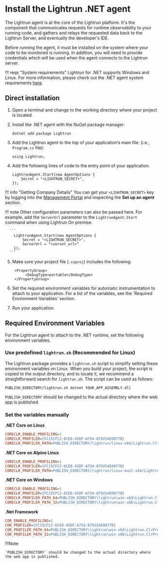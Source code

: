 # Install the Lightrun .NET agent

The Lightrun agent is at the core of the Lightrun platform. It's the component that communicates requests for runtime observability to your running code, and gathers and relays the requested data back to the Lightrun Server, and eventually the developer's IDE.

Before running the agent, it must be installed on the system where your code to be monitored is running. In addition, you will need to provide credentials which will be used when the agent connects to the Lightrun server.

!!! reqs "System requirements"
	Lightrun for .NET supports Windows and Linux. For more information, please check out the .NET agent system requirements [here](/dotnet/system-requirements/).

## Direct installation

1. Open a terminal and change to the working directory where your project is located.
2. Install the .NET agent with the NuGet package manager:
	```
	dotnet add package Lightrun
	```

3. Add the Lightrun agent to the top of your application’s main file. (i.e., `Program.cs` file):
	```
	using Lightrun;
	```

4. Add the following lines of code to the entry point of your application.
	```
	LightrunAgent.Start(new AgentOptions {
		Secret = "<LIGHTRUN_SECRET>",
	});
	```

  !!! info "Getting Company Details"
      You can get your `<LIGHTRUN_SECRET>` key by logging into the [Management Portal](https://app.lightrun.com) and inspecting the **Set up an agent** section.


  !!! note
      Other configuration parameters can also be passed here. For example, add the `ServerUrl` parameter to the `LightrunAgent.Start` command when using Lightrun On premise.

      ```
		LightrunAgent.Start(new AgentOptions {
			Secret = "<LIGHTRUN_SECRET>",
			ServerUrl = “<server_url>”
		});
      ```

5. Make sure your project file (`.csproj`) includes the following:
      ```
       <PropertyGroup>
            <DebugType>portable</DebugType>
       </PropertyGroup>
      ```

6. Set the required environment variables for automatic instrumentation to attach to your application. For a list of the variables, see the 'Required Environment Variables' section.
7. Run your application.

## Required Environment Variables

For the Lightrun agent to attach to the .NET runtime, set the following environment variables.

### Use predefined `lightrun.sh` (Recommended for Linux)

The Lightrun package provides a `lightrun.sh` script to simplify setting these environment variables on Linux. When you build your project, the script is copied to the output directory, and to locate it, we recommend a straightforward search for `lightrun.sh`. The script can be used as follows:

```shell
PUBLISH_DIRECTORY/lightrun.sh dotnet YOUR_APP_ASSEMBLY.dll
```

`PUBLISH_DIRECTORY` should be changed to the actual directory where the web app is published.

### Set the variables manually

**.NET Core on Linux**

```ini
CORECLR_ENABLE_PROFILING=1
CORECLR_PROFILER={FC15CFC2-6CE8-45DF-A754-079254E0077B}
CORECLR_PROFILER_PATH=PUBLISH_DIRECTORY/lightrun/linux-x64/Lightrun.ClrProfiler.Native.so
```

**.NET Core on Alpine Linux**

```ini
CORECLR_ENABLE_PROFILING=1
CORECLR_PROFILER={FC15CFC2-6CE8-45DF-A754-079254E0077B}
CORECLR_PROFILER_PATH=PUBLISH_DIRECTORY/lightrun/linux-musl-x64/Lightrun.ClrProfiler.Native.so
```

**.NET Core on Windows**

```ini
CORECLR_ENABLE_PROFILING=1
CORECLR_PROFILER={FC15CFC2-6CE8-45DF-A754-079254E0077B}
CORECLR_PROFILER_PATH_64=PUBLISH_DIRECTORY\lightrun\win-x64\Lightrun.ClrProfiler.Native.dll
CORECLR_PROFILER_PATH_32=PUBLISH_DIRECTORY\lightrun\win-x86\Lightrun.ClrProfiler.Native.dll
```

**.Net Framework**

```ini
COR_ENABLE_PROFILING=1
COR_PROFILER={FC15CFC2-6CE8-45DF-A754-079254E0077B}
COR_PROFILER_PATH_64=PUBLISH_DIRECTORY\lightrun\win-x64\Lightrun.ClrProfiler.Native.dll
COR_PROFILER_PATH_32=PUBLISH_DIRECTORY\lightrun\win-x86\Lightrun.ClrProfiler.Native.dll
```

!!!Note

    `PUBLISH_DIRECTORY` should be changed to the actual directory where the web app is published.
